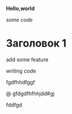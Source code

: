 **Hello,world**

*some code*

# Заголовок 1

add some feature

writing code

fgdfhhdfggf 

@ gfdgdfhfhhjdd#gj

fddfgd